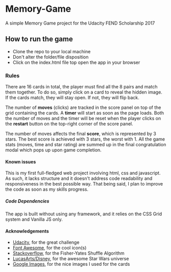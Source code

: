 # Memory-Game

A simple Memory Game project for the Udacity FEND Scholarship 2017

## How to run the game

+ Clone the repo to your local machine
+ Don't alter the folder/file disposition
+ Click on the index.html file top open the app in your browser

### Rules

There are 16 cards in total, the player must find all the 8 pairs and match them together. 
To do so, simply click on a card to reveal the hidden image. If the cards match, they will stay open.
If not, they will flip back. 

The number of **moves** (clicks) are tracked in the score panel on top of the grid containing the cards. 
A **timer** will start as soon as the page loads. Both the number of moves and the timer will be reset when the player clicks on the **restart** button on the top-right corner of the score panel.

The number of moves affects the final **score**, which is represented by 3 stars. The best score is achieved with 3 stars, the worst with 1. 
All the game stats (moves, time and star rating) are summed up in the final congratulation modal which pops up upon game completion.

#### Known issues

This is my first full-fledged web project involving html, css and javascript. As such, it lacks structure and it doesn't address code readability and responsiveness in the best possible way. That being said, I plan to improve the code as soon as my skills progress.

##### Code Dependencies

The app is built without using any framework, and it relies on the CSS Grid system and Vanilla JS only. 

#### Acknowledgements

+ [Udacity](https://eu.udacity.com/), for the great challenge
+ [Font Awesome](https://fontawesome.com/), for the cool icon(s)
+ [Stackoverflow](https://stackoverflow.com/questions/2450954/how-to-randomize-shuffle-a-javascript-array/2450976#2450976), for the Fisher-Yates Shuffle Algorithm
+ [LucasArts/Disney](http://www.starwars.com/), for the awesome Star Wars universe
+ [Google Images](https://images.google.com/), for the nice images I used for the cards

